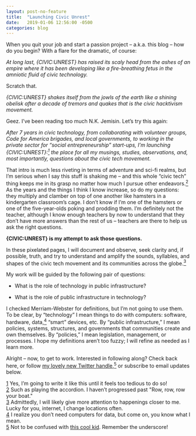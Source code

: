 ```yaml
---
layout: post-no-feature
title:  "Launching Civic Unrest"
date:   2019-01-06 12:56:00 -0500
categories: blog
---
```


When you quit your job and start a passion project – a.k.a. this blog – how do you begin? With a flare for the dramatic, of course:

*At long last, {CIVIC:UNREST} has raised its scaly head from the ashes of an empire where it has been developing like a fire-breathing fetus in the amniotic fluid of civic technology.*

Scratch that.

*{CIVIC:UNREST} shakes itself from the jowls of the earth like a shining obelisk after a decade of tremors and quakes that is the civic hacktivism movement.*

Geez. I’ve been reading too much N.K. Jemisin. Let’s try this again:

*After 7 years in civic technology, from collaborating with volunteer groups, Code for America brigades, and local governments, to working in the private sector for “social entrepreneurship” start-ups, I’m launching {CIVIC:UNREST}:<a href="#footnote1" class="body-footnote-link" name="footnote1anc"><sup>1</sup></a> the place for all my musings, studies, observations, and, most importantly, questions about the civic tech movement.* 

That intro is much less riveting in terms of adventure and sci-fi realms, but I’m serious when I say this stuff is shaking me – and this whole “civic tech” thing keeps me in its grasp no matter how much I pursue other endeavors.<a href="#footnote2" class="body-footnote-link" name="footnote2anc"><sup>2</sup></a> As the years and the things I think I know increase, so do my questions: they multiply and clamber on top of one another like hamsters in a kindergarten classroom’s cage. I don’t know if I’m one of the hamsters or one of the five-year-olds poking and prodding them. I’m definitely not the teacher, although I know enough teachers by now to understand that they don’t have more answers than the rest of us – teachers are there to help us ask the right questions. 

**{CIVIC:UNREST} is my attempt to ask those questions.**

In these pixelated pages, I will document and observe, seek clarity and, if possible, truth, and try to understand and amplify the sounds, syllables, and shapes of the civic tech movement and its communities across the globe.<a href="#footnote3" class="body-footnote-link" name="footnote3anc"><sup>3</sup></a>

My work will be guided by the following pair of questions:

* What is the role of technology in public infrastructure?

* What is the role of public infrastructure in technology?

I checked Merriam-Webster for definitions, but I’m not going to use them. To be clear, by “technology” I mean things to do with computers: software, hardware, data,<a href="#footnote4" class="body-footnote-link" name="footnote4anc"><sup>4</sup></a> “smart” devices, etc. By “public infrastructure,” I mean policies, systems, structures, and governments that communities create and own themselves. By “policies,” I mean legislation, management, or processes. I hope my definitions aren’t too fuzzy; I will refine as needed as I learn more.

Alright – now, to get to work. Interested in following along? Check back here, or follow [my lovely new Twitter handle](https://twitter.com/civic_unrest),<a href="#footnote5" class="body-footnote-link" name="footnote5anc"><sup>5</sup></a> or subscribe to email updates below.


<div class="footnote-block">

<div id="footnote1" class="footnote-item">
<a href="#footnote1anc" name="footnote1sym">1</a> 
Yes, I’m going to write it like this until it feels too tedious to do so! 
</div>

<div id="footnote2" class="footnote-item">
<a href="#footnote2anc" name="footnote2sym">2</a> 
Such as playing the accordion. I haven’t progressed past "Row, row, row your boat."
</div>

<div id="footnote3" class="footnote-item">
<a href="#footnote3anc" name="footnote3sym">3</a> 
Admittedly, I will likely give more attention to happenings closer to me. Lucky for you, internet, I change locations often.
</div>

<div id="footnote4" class="footnote-item">
<a href="#footnote4anc" name="footnote4sym">4</a> 
I realize you don’t need computers for data, but come on, you know what I mean.
</div>

<div id="footnote5" class="footnote-item">
<a href="#footnote5anc" name="footnote5sym">5</a> 
Not to be confused with <a href="https://twitter.com/civicunrest">this cool kid</a>. Remember the underscore!
</div>

</div>